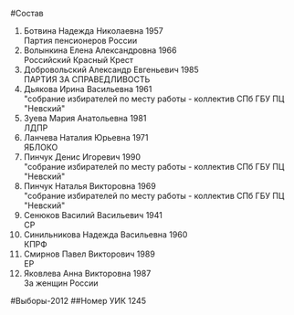 #Состав
1. Ботвина Надежда Николаевна 1957   
    Партия пенсионеров России
2. Волынкина Елена Александровна 1966   
    Российский Красный Крест
3. Добровольский Александр Евгеньевич 1985   
    ПАРТИЯ ЗА СПРАВЕДЛИВОСТЬ
4. Дьякова Ирина Васильевна 1961   
    "собрание избирателей по месту работы - коллектив СПб ГБУ ПЦ "Невский"
5. Зуева Мария Анатольевна 1981   
    ЛДПР
6. Ланчева Наталия Юрьевна 1971   
    ЯБЛОКО
7. Пинчук Денис Игоревич 1990   
    "собрание избирателей по месту работы - коллектив СПб ГБУ ПЦ "Невский"
8. Пинчук Наталья Викторовна 1969   
    "собрание избирателей по месту работы - коллектив СПб ГБУ ПЦ "Невский"
9. Сенюков Василий Васильевич 1941   
    СР
10. Синильникова Надежда Васильевна 1960   
    КПРФ
11. Смирнов Павел Викторович 1989   
    ЕР
12. Яковлева Анна Викторовна 1987   
    За женщин России

#Выборы-2012
##Номер УИК
1245